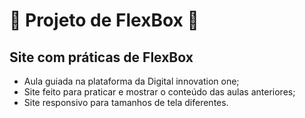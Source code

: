 # :book: Projeto de FlexBox :book:
## Site com práticas de FlexBox
* Aula guiada na plataforma da Digital innovation one;
* Site feito para praticar e mostrar o conteúdo das aulas anteriores;
* Site responsivo para tamanhos de tela diferentes.
